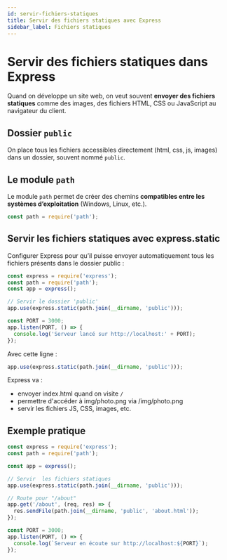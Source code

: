 ```yaml
---
id: servir-fichiers-statiques
title: Servir des fichiers statiques avec Express
sidebar_label: Fichiers statiques 
---
```


#  Servir des fichiers statiques dans Express

Quand on développe un site web, on veut souvent **envoyer des fichiers statiques** comme des images, des fichiers HTML, CSS ou JavaScript au navigateur du client.

## Dossier `public`

On place tous les fichiers accessibles directement (html, css, js, images) dans un dossier, souvent nommé `public`.

##  Le module `path`

Le module `path` permet de créer des chemins **compatibles entre les systèmes d’exploitation** (Windows, Linux, etc.).

```js
const path = require('path');
```

## Servir les fichiers statiques avec express.static
Configurer Express pour qu’il puisse envoyer automatiquement tous les fichiers présents dans le dossier public :
```js 
const express = require('express');
const path = require('path');
const app = express();

// Servir le dossier 'public'
app.use(express.static(path.join(__dirname, 'public')));

const PORT = 3000;
app.listen(PORT, () => {
  console.log('Serveur lancé sur http://localhost:' + PORT);
});

```

Avec cette ligne :
```js
app.use(express.static(path.join(__dirname, 'public')));
```
Express va :
- envoyer index.html quand on visite `/`
- permettre d'accéder à img/photo.png via /img/photo.png
- servir les fichiers JS, CSS, images, etc.

## Exemple pratique 
```js
const express = require('express');
const path = require('path');

const app = express();

// Servir  les fichiers statiques
app.use(express.static(path.join(__dirname, 'public')));

// Route pour "/about"
app.get('/about', (req, res) => {
  res.sendFile(path.join(__dirname, 'public', 'about.html'));
});

const PORT = 3000;
app.listen(PORT, () => {
  console.log(`Serveur en écoute sur http://localhost:${PORT}`);
});

```